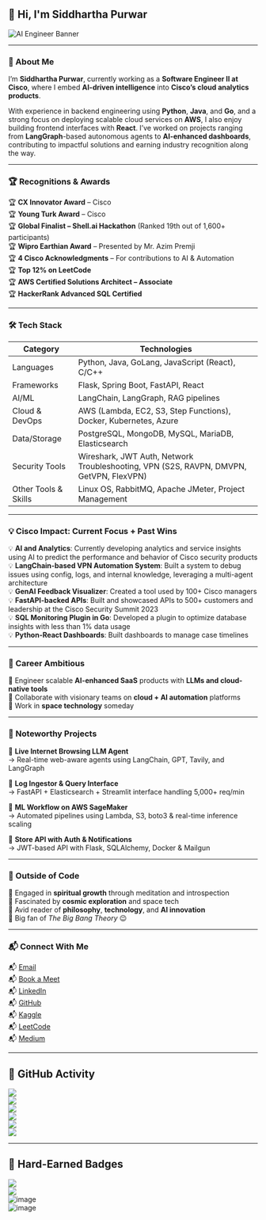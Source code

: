 ## 👋 Hi, I'm Siddhartha Purwar  
![AI Engineer Banner](https://github.com/user-attachments/assets/5fe70d18-efa2-4a8c-ada3-7a3cb2346598)

---

### 🧠 About Me

I’m **Siddhartha Purwar**, currently working as a **Software Engineer II at Cisco**, where I embed **AI-driven intelligence** into **Cisco’s cloud analytics products**.

With experience in backend engineering using **Python**, **Java**, and **Go**, and a strong focus on deploying scalable cloud services on **AWS**, I also enjoy building frontend interfaces with **React**. I’ve worked on projects ranging from **LangGraph**-based autonomous agents to **AI-enhanced dashboards**, contributing to impactful solutions and earning industry recognition along the way.

---

### 🏆 Recognitions & Awards

🏆  **CX Innovator Award** – Cisco  
🏆  **Young Turk Award** – Cisco  
🏆  **Global Finalist – Shell.ai Hackathon** (Ranked 19th out of 1,600+ participants)  
🏆  **Wipro Earthian Award** – Presented by Mr. Azim Premji  
🏆  **4 Cisco Acknowledgments** – For contributions to AI & Automation  
🏆  **Top 12% on LeetCode**  
🏆  **AWS Certified Solutions Architect – Associate**  
🏆  **HackerRank Advanced SQL Certified**

---

### 🛠️ Tech Stack
| Category              | Technologies                                                                 |
|-----------------------|------------------------------------------------------------------------------|
| Languages           | Python, Java, GoLang, JavaScript (React), C/C++                             |
| Frameworks          | Flask, Spring Boot, FastAPI, React                                          |
| AI/ML               | LangChain, LangGraph, RAG pipelines                                         |
| Cloud & DevOps      | AWS (Lambda, EC2, S3, Step Functions), Docker, Kubernetes, Azure            |
| Data/Storage        | PostgreSQL, MongoDB, MySQL, MariaDB, Elasticsearch                          |
| Security Tools      | Wireshark, JWT Auth, Network Troubleshooting, VPN (S2S, RAVPN, DMVPN, GetVPN, FlexVPN) |
| Other Tools & Skills| Linux OS, RabbitMQ, Apache JMeter, Project Management                       |

---

### 💡 Cisco Impact: Current Focus + Past Wins

💡 **AI and Analytics**: Currently developing analytics and service insights using AI to predict the performance and behavior of Cisco security products  
💡 **LangChain-based VPN Automation System**: Built a system to debug issues using config, logs, and internal knowledge, leveraging a multi-agent architecture  
💡 **GenAI Feedback Visualizer**: Created a tool used by 100+ Cisco managers  
💡 **FastAPI-backed APIs**: Built and showcased APIs to 500+ customers and leadership at the Cisco Security Summit 2023  
💡 **SQL Monitoring Plugin in Go**: Developed a plugin to optimize database insights with less than 1% data usage  
💡 **Python-React Dashboards**: Built dashboards to manage case timelines

---

### 🚀 Career Ambitious

🚀  Engineer scalable **AI-enhanced SaaS** products with **LLMs and cloud-native tools**  
🚀  Collaborate with visionary teams on **cloud + AI automation** platforms  
🚀 Work in **space technology** someday

---

### 🧠 Noteworthy Projects

🧠 **Live Internet Browsing LLM Agent**  
→ Real-time web-aware agents using LangChain, GPT, Tavily, and LangGraph

🧠 **Log Ingestor & Query Interface**  
→ FastAPI + Elasticsearch + Streamlit interface handling 5,000+ req/min

🧠 **ML Workflow on AWS SageMaker**  
→ Automated pipelines using Lambda, S3, boto3 & real-time inference scaling

🧠 **Store API with Auth & Notifications**  
→ JWT-based API with Flask, SQLAlchemy, Docker & Mailgun

---

### 🧘 Outside of Code

🧘 Engaged in **spiritual growth** through meditation and introspection  
🧘 Fascinated by **cosmic exploration** and space tech  
🧘 Avid reader of **philosophy**, **technology**, and **AI innovation**  
🧘 Big fan of _The Big Bang Theory_ 😉

---

### 📬 Connect With Me

📬 [Email](mailto:siddpurwar@gmail.com)  
📬 [Book a Meet](https://calendly.com/siddp6)  
📬 [LinkedIn](https://www.linkedin.com/in/siddp6/)  
📬 [GitHub](https://github.com/sidd6p)  
📬 [Kaggle](https://www.kaggle.com/siddp6/)  
📬 [LeetCode](https://leetcode.com/siddp6/)  
📬 [Medium](https://siddp6.medium.com/)  

---

## 🐙 GitHub Activity

![](https://github-profile-summary-cards.vercel.app/api/cards/profile-details?username=sidd6p&theme=tokyonight)  
![](http://github-profile-summary-cards.vercel.app/api/cards/most-commit-language?username=sidd6p&theme=tokyonight)  
![](http://github-profile-summary-cards.vercel.app/api/cards/stats?username=sidd6p&theme=tokyonight)  
![](https://activity-graph.herokuapp.com/graph?username=sidd6p&theme=black)  
![](http://github-profile-summary-cards.vercel.app/api/cards/productive-time?username=sidd6p&theme=tokyonight&utcOffset=8)  
![](https://github-profile-trophy.vercel.app/?username=sidd6p&theme=tokyonight)  

---

## 🏅 Hard-Earned Badges

![](https://leetcard.jacoblin.cool/siddp6?ext=contest)  
![](https://leetcode-badge-showcase.vercel.app/api?username=siddp6&theme=black)  
![image](https://user-images.githubusercontent.com/91800813/236804697-b2f7a463-f1fe-4429-b5fb-4864d9614ccc.png)  
![image](https://github.com/user-attachments/assets/cd96cc00-248c-4f8b-9469-576c0d8898a0)
